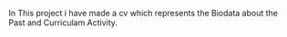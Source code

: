 In This project i have made a cv which represents the Biodata about the Past and Curriculam Activity.
